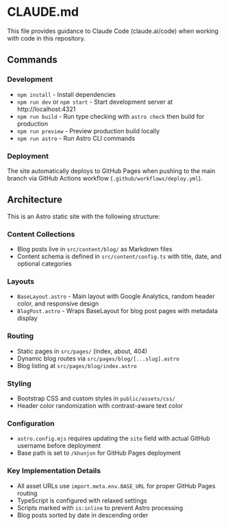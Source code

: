 # CLAUDE.md

This file provides guidance to Claude Code (claude.ai/code) when working with code in this repository.

## Commands

### Development
- `npm install` - Install dependencies
- `npm run dev` or `npm start` - Start development server at http://localhost:4321
- `npm run build` - Run type checking with `astro check` then build for production
- `npm run preview` - Preview production build locally
- `npm run astro` - Run Astro CLI commands

### Deployment
The site automatically deploys to GitHub Pages when pushing to the main branch via GitHub Actions workflow (`.github/workflows/deploy.yml`).

## Architecture

This is an Astro static site with the following structure:

### Content Collections
- Blog posts live in `src/content/blog/` as Markdown files
- Content schema is defined in `src/content/config.ts` with title, date, and optional categories

### Layouts
- `BaseLayout.astro` - Main layout with Google Analytics, random header color, and responsive design
- `BlogPost.astro` - Wraps BaseLayout for blog post pages with metadata display

### Routing
- Static pages in `src/pages/` (index, about, 404)
- Dynamic blog routes via `src/pages/blog/[...slug].astro`
- Blog listing at `src/pages/blog/index.astro`

### Styling
- Bootstrap CSS and custom styles in `public/assets/css/`
- Header color randomization with contrast-aware text color

### Configuration
- `astro.config.mjs` requires updating the `site` field with actual GitHub username before deployment
- Base path is set to `/khunjon` for GitHub Pages deployment

### Key Implementation Details
- All asset URLs use `import.meta.env.BASE_URL` for proper GitHub Pages routing
- TypeScript is configured with relaxed settings
- Scripts marked with `is:inline` to prevent Astro processing
- Blog posts sorted by date in descending order